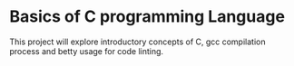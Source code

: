 # Basics of C programming Language
This project will explore introductory concepts of C, gcc compilation process and betty usage for code linting.
